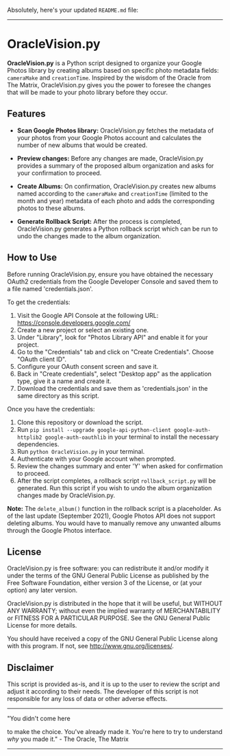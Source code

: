 Absolutely, here's your updated `README.md` file:

---

# OracleVision.py

**OracleVision.py** is a Python script designed to organize your Google Photos library by creating albums based on specific photo metadata fields: `cameraMake` and `creationTime`. Inspired by the wisdom of the Oracle from The Matrix, OracleVision.py gives you the power to foresee the changes that will be made to your photo library before they occur.

## Features

- **Scan Google Photos library:** OracleVision.py fetches the metadata of your photos from your Google Photos account and calculates the number of new albums that would be created.

- **Preview changes:** Before any changes are made, OracleVision.py provides a summary of the proposed album organization and asks for your confirmation to proceed.

- **Create Albums:** On confirmation, OracleVision.py creates new albums named according to the `cameraMake` and `creationTime` (limited to the month and year) metadata of each photo and adds the corresponding photos to these albums.

- **Generate Rollback Script:** After the process is completed, OracleVision.py generates a Python rollback script which can be run to undo the changes made to the album organization.

## How to Use

Before running OracleVision.py, ensure you have obtained the necessary OAuth2 credentials from the Google Developer Console and saved them to a file named 'credentials.json'.

To get the credentials:

1. Visit the Google API Console at the following URL: https://console.developers.google.com/
2. Create a new project or select an existing one.
3. Under "Library", look for "Photos Library API" and enable it for your project.
4. Go to the "Credentials" tab and click on "Create Credentials". Choose "OAuth client ID".
5. Configure your OAuth consent screen and save it.
6. Back in "Create credentials", select "Desktop app" as the application type, give it a name and create it.
7. Download the credentials and save them as 'credentials.json' in the same directory as this script.

Once you have the credentials:

1. Clone this repository or download the script.
2. Run `pip install --upgrade google-api-python-client google-auth-httplib2 google-auth-oauthlib` in your terminal to install the necessary dependencies.
3. Run `python OracleVision.py` in your terminal.
4. Authenticate with your Google account when prompted.
5. Review the changes summary and enter 'Y' when asked for confirmation to proceed.
6. After the script completes, a rollback script `rollback_script.py` will be generated. Run this script if you wish to undo the album organization changes made by OracleVision.py.

**Note:** The `delete_album()` function in the rollback script is a placeholder. As of the last update (September 2021), Google Photos API does not support deleting albums. You would have to manually remove any unwanted albums through the Google Photos interface.

## License

OracleVision.py is free software: you can redistribute it and/or modify it under the terms of the GNU General Public License as published by the Free Software Foundation, either version 3 of the License, or (at your option) any later version.

OracleVision.py is distributed in the hope that it will be useful, but WITHOUT ANY WARRANTY; without even the implied warranty of MERCHANTABILITY or FITNESS FOR A PARTICULAR PURPOSE. See the GNU General Public License for more details.

You should have received a copy of the GNU General Public License along with this program. If not, see http://www.gnu.org/licenses/.

## Disclaimer

This script is provided as-is, and it is up to the user to review the script and adjust it according to their needs. The developer of this script is not responsible for any loss of data or other adverse effects.

---

"You didn't come here

 to make the choice. You've already made it. You're here to try to understand *why* you made it." - The Oracle, The Matrix

---
